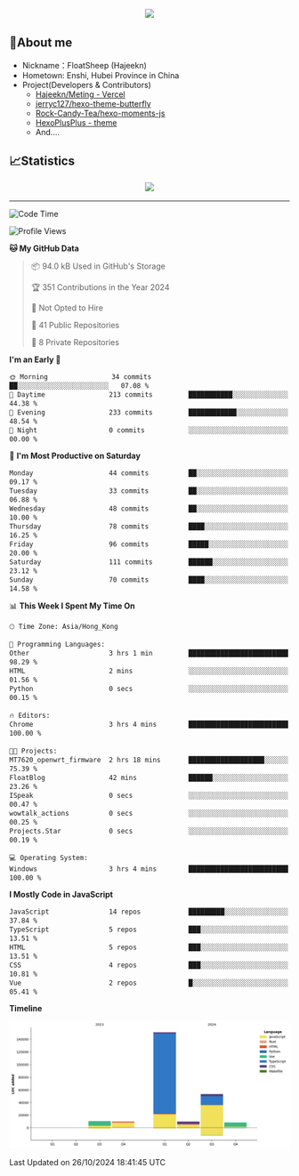 <p align="center">
   <a href="https://git.io/typing-svg"><img src="https://readme-typing-svg.demolab.com?font=Fira+Code&pause=1000&color=F7DD11&center=true&vCenter=true&width=435&lines=Floating+in+the+clouds~;I'm+glad+to+meet+you+again" /></a>
</p>

## 🥱About me

- Nickname：FloatSheep (Hajeekn)
- Hometown: Enshi, Hubei Province in China
- Project(Developers & Contributors)
   - [Hajeekn/Meting - Vercel](https://github.com/hajeekn/vercel-meting)
   - [jerryc127/hexo-theme-butterfly](https://github.com/jerryc127/hexo-theme-butterfly)
   - [Rock-Candy-Tea/hexo-moments-js](https://github.com/Rock-Candy-Tea/hexo-moments-js)
   - [HexoPlusPlus - theme](https://github.com/HexoPlusPlus/HexoPlusPlus)
   - And....


## 📈Statistics

<div align="center">
<img src="https://github-readme-stats-git-masterrstaa-rickstaa.vercel.app/api?username=FloatSheep" />
</div>

---

<!--START_SECTION:waka-->
![Code Time](http://img.shields.io/badge/Code%20Time-234%20hrs%2046%20mins-blue)

![Profile Views](http://img.shields.io/badge/Profile%20Views-1-blue)

**🐱 My GitHub Data** 

> 📦 94.0 kB Used in GitHub's Storage 
 > 
> 🏆 351 Contributions in the Year 2024
 > 
> 🚫 Not Opted to Hire
 > 
> 📜 41 Public Repositories 
 > 
> 🔑 8 Private Repositories 
 > 
**I'm an Early 🐤** 

```text
🌞 Morning                34 commits          ██░░░░░░░░░░░░░░░░░░░░░░░   07.08 % 
🌆 Daytime                213 commits         ███████████░░░░░░░░░░░░░░   44.38 % 
🌃 Evening                233 commits         ████████████░░░░░░░░░░░░░   48.54 % 
🌙 Night                  0 commits           ░░░░░░░░░░░░░░░░░░░░░░░░░   00.00 % 
```
📅 **I'm Most Productive on Saturday** 

```text
Monday                   44 commits          ██░░░░░░░░░░░░░░░░░░░░░░░   09.17 % 
Tuesday                  33 commits          ██░░░░░░░░░░░░░░░░░░░░░░░   06.88 % 
Wednesday                48 commits          ██░░░░░░░░░░░░░░░░░░░░░░░   10.00 % 
Thursday                 78 commits          ████░░░░░░░░░░░░░░░░░░░░░   16.25 % 
Friday                   96 commits          █████░░░░░░░░░░░░░░░░░░░░   20.00 % 
Saturday                 111 commits         ██████░░░░░░░░░░░░░░░░░░░   23.12 % 
Sunday                   70 commits          ████░░░░░░░░░░░░░░░░░░░░░   14.58 % 
```


📊 **This Week I Spent My Time On** 

```text
🕑︎ Time Zone: Asia/Hong_Kong

💬 Programming Languages: 
Other                    3 hrs 1 min         █████████████████████████   98.29 % 
HTML                     2 mins              ░░░░░░░░░░░░░░░░░░░░░░░░░   01.56 % 
Python                   0 secs              ░░░░░░░░░░░░░░░░░░░░░░░░░   00.15 % 

🔥 Editors: 
Chrome                   3 hrs 4 mins        █████████████████████████   100.00 % 

🐱‍💻 Projects: 
MT7620_openwrt_firmware  2 hrs 18 mins       ███████████████████░░░░░░   75.39 % 
FloatBlog                42 mins             ██████░░░░░░░░░░░░░░░░░░░   23.26 % 
ISpeak                   0 secs              ░░░░░░░░░░░░░░░░░░░░░░░░░   00.47 % 
wowtalk_actions          0 secs              ░░░░░░░░░░░░░░░░░░░░░░░░░   00.25 % 
Projects.Star            0 secs              ░░░░░░░░░░░░░░░░░░░░░░░░░   00.19 % 

💻 Operating System: 
Windows                  3 hrs 4 mins        █████████████████████████   100.00 % 
```

**I Mostly Code in JavaScript** 

```text
JavaScript               14 repos            █████████░░░░░░░░░░░░░░░░   37.84 % 
TypeScript               5 repos             ███░░░░░░░░░░░░░░░░░░░░░░   13.51 % 
HTML                     5 repos             ███░░░░░░░░░░░░░░░░░░░░░░   13.51 % 
CSS                      4 repos             ███░░░░░░░░░░░░░░░░░░░░░░   10.81 % 
Vue                      2 repos             █░░░░░░░░░░░░░░░░░░░░░░░░   05.41 % 
```



**Timeline**

![Lines of Code chart](https://raw.githubusercontent.com/FloatSheep/FloatSheep/main/assets/bar_graph.png)


 Last Updated on 26/10/2024 18:41:45 UTC
<!--END_SECTION:waka-->

